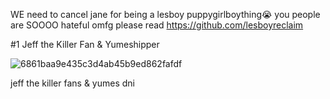 WE need to cancel jane for being a lesboy puppygirlboything😭 you people are SOOOO hateful omfg please read https://github.com/lesboyreclaim

#1 Jeff the Killer Fan & Yumeshipper


![6861baa9e435c3d4ab45b9ed862fafdf](https://github.com/user-attachments/assets/e5bd492a-0043-43c9-a553-4478c5b52ed7)

jeff the killer fans & yumes dni
